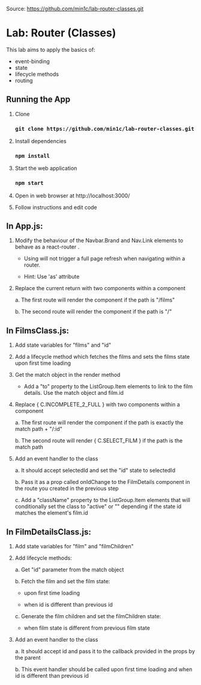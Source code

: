 Source: https://github.com/min1c/lab-router-classes.git

# Lab: Router (Classes)

This lab aims to apply the basics of:

- event-binding
- state
- lifecycle methods
- routing

## Running the App

1. Clone

    ### `git clone https://github.com/min1c/lab-router-classes.git`

2. Install dependencies

    ### `npm install`

3. Start the web application

    ### `npm start`

4. Open in web browser at http://localhost:3000/

5. Follow instructions and edit code

## In App.js:

1. Modify the behaviour of the Navbar.Brand and Nav.Link elements to behave as a react-router <NavLink>.  
    
    - Using <NavLink> will not trigger a full page refresh when navigating within a router.
    
    - Hint: Use 'as' attribute

2. Replace the current <Home> return with two <Route> components within a <Switch> component
    
    a. The first route will render the <Films> component if the path is "/films"

    b. The second route will render the <Home> component if the path is "/"

## In FilmsClass.js:

1. Add state variables for "films" and "id"

2. Add a lifecycle method which fetches the films and sets the films state upon first time loading

3. Get the match object in the render method

    - Add a "to" property to the ListGroup.Item elements to link to the film details. Use the match object and film.id

4. Replace { C.INCOMPLETE_2_FULL } with two <Route> components within a <Switch> component

    a. The first route will render the <FilmDetails> component if the path is exactly the match path + "/:id"

    b. The second route will render { C.SELECT_FILM } if the path is the match path

5. Add an event handler to the class

    a. It should accept selectedId and set the "id" state to selectedId

    b. Pass it as a prop called onIdChange to the FilmDetails component in the route you created in the previous step

    c. Add a "className" property to the ListGroup.Item elements that will conditionally set the class to "active" or "" depending if the state id matches the element's film.id

## In FilmDetailsClass.js:

1. Add state variables for "film" and "filmChildren"

2. Add lifecycle methods:

    a. Get "id" parameter from the match object

    b. Fetch the film and set the film state:
    
    - upon first time loading
    
    - when id is different than previous id

    c. Generate the film children and set the filmChildren state:
    
    - when film state is different from previous film state

3. Add an event handler to the class

    a. It should accept id and pass it to the callback provided in the props by the parent

    b. This event handler should be called upon first time loading and when id is different than previous id
